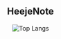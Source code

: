 <div align="center">
<h2>HeejeNote</h2>

![Top Langs](https://github-readme-stats.vercel.app/api/top-langs/?username=HeejeNote&layout=compact&theme=tokyonight)
</div>

